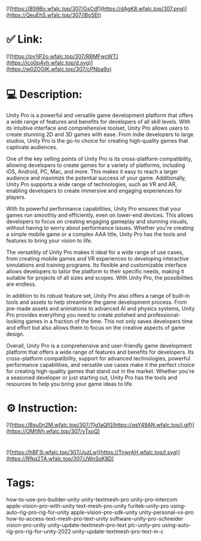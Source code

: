 [![https://B59Bo.wfalc.top/307/GsCdf](https://dAgK8.wfalc.top/307.png)](https://QeuEhS.wfalc.top/307/IBo5Et)
# ✅ Link:
[![https://pv1jP2o.wfalc.top/307/RBMFwcWT](https://ico0p4vh.wfalc.top/d.svg)](https://w0ZOGIK.wfalc.top/307/cPNba9x)
# 💻 Description:
Unity Pro is a powerful and versatile game development platform that offers a wide range of features and benefits for developers of all skill levels. With its intuitive interface and comprehensive toolset, Unity Pro allows users to create stunning 2D and 3D games with ease. From indie developers to large studios, Unity Pro is the go-to choice for creating high-quality games that captivate audiences.

One of the key selling points of Unity Pro is its cross-platform compatibility, allowing developers to create games for a variety of platforms, including iOS, Android, PC, Mac, and more. This makes it easy to reach a larger audience and maximize the potential success of your game. Additionally, Unity Pro supports a wide range of technologies, such as VR and AR, enabling developers to create immersive and engaging experiences for players.

With its powerful performance capabilities, Unity Pro ensures that your games run smoothly and efficiently, even on lower-end devices. This allows developers to focus on creating engaging gameplay and stunning visuals, without having to worry about performance issues. Whether you're creating a simple mobile game or a complex AAA title, Unity Pro has the tools and features to bring your vision to life.

The versatility of Unity Pro makes it ideal for a wide range of use cases, from creating mobile games and VR experiences to developing interactive simulations and training programs. Its flexible and customizable interface allows developers to tailor the platform to their specific needs, making it suitable for projects of all sizes and scopes. With Unity Pro, the possibilities are endless.

In addition to its robust feature set, Unity Pro also offers a range of built-in tools and assets to help streamline the game development process. From pre-made assets and animations to advanced AI and physics systems, Unity Pro provides everything you need to create polished and professional-looking games in a fraction of the time. This not only saves developers time and effort but also allows them to focus on the creative aspects of game design.

Overall, Unity Pro is a comprehensive and user-friendly game development platform that offers a wide range of features and benefits for developers. Its cross-platform compatibility, support for advanced technologies, powerful performance capabilities, and versatile use cases make it the perfect choice for creating high-quality games that stand out in the market. Whether you're a seasoned developer or just starting out, Unity Pro has the tools and resources to help you bring your game ideas to life.

# ⚙️ Instruction:
[![https://Bsu0n2M.wfalc.top/307/11g1aQfI](https://qsY49AN.wfalc.top/i.gif)](https://OMtWh.wfalc.top/307/yTxoQ)
#
[![https://hBF3i.wfalc.top/307/JuzLw](https://TnwrAH.wfalc.top/l.svg)](https://Rfkq2TA.wfalc.top/307/JWnSsK8D)
# Tags:
how-to-use-pro-builder-unity unity-textmesh-pro unity-pro-intercom apple-vision-pro-with-unity text-mesh-pro-unity furitek-unity-pro using-auto-rig-pro-rig-for-unity apple-vision-pro-sdk-unity unity-personal-vs-pro how-to-access-text-mesh-pro-text-unity software-unity-pro-schneider vision-pro-unity unity-update-textmesh-pro-text plc-unity-pro using-auto-rig-pro-rig-for-unity-2022 unity-update-textmesh-pro-text-in-c





